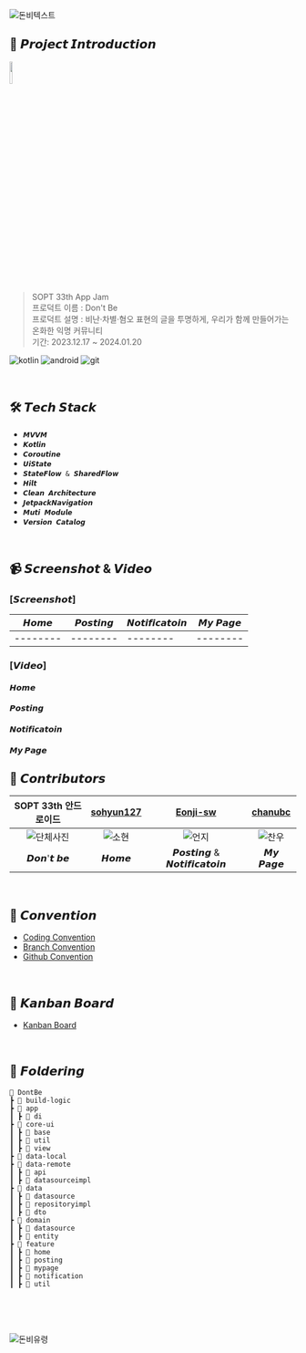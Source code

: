 ![돈비텍스트](https://github.com/Team-Motivoo/Motivoo-Android/assets/106955456/e37cb3f6-06a0-47cd-9df9-3a068be04a3b)

## 📌 𝙋𝙧𝙤𝙟𝙚𝙘𝙩 𝙄𝙣𝙩𝙧𝙤𝙙𝙪𝙘𝙩𝙞𝙤𝙣
<img src="https://github.com/TeamDon-tBe/ANDROID/assets/106955456/47a4305a-8994-46e0-a14f-6ef647a716d4" width =10% ><br>
> SOPT 33th App Jam  
프로덕트 이름 : Don't Be
<br> 프로덕트 설명 : 비난·차별·혐오 표현의 글을 투명하게, 우리가 함께 만들어가는 온화한 익명 커뮤니티
<br> 기간: 2023.12.17 ~ 2024.01.20



![kotlin](https://img.shields.io/badge/Kotlin-0095D5?&style=for-the-badge&logo=kotlin&logoColor=white) ![android](https://img.shields.io/badge/Android-3DDC84?style=for-the-badge&logo=android&logoColor=white) ![git](https://img.shields.io/badge/GitHub-100000?style=for-the-badge&logo=github&logoColor=white)

<br>

## 🛠 𝙏𝙚𝙘𝙝 𝙎𝙩𝙖𝙘𝙠
+ `𝙈𝙑𝙑𝙈`
+ `𝙆𝙤𝙩𝙡𝙞𝙣`
+ `𝘾𝙤𝙧𝙤𝙪𝙩𝙞𝙣𝙚`
+ `𝙐𝙞𝙎𝙩𝙖𝙩𝙚`
+ `𝙎𝙩𝙖𝙩𝙚𝙁𝙡𝙤𝙬 & 𝙎𝙝𝙖𝙧𝙚𝙙𝙁𝙡𝙤𝙬`
+ `𝙃𝙞𝙡𝙩`
+ `𝘾𝙡𝙚𝙖𝙣 𝘼𝙧𝙘𝙝𝙞𝙩𝙚𝙘𝙩𝙪𝙧𝙚`
+ `𝙅𝙚𝙩𝙥𝙖𝙘𝙠𝙉𝙖𝙫𝙞𝙜𝙖𝙩𝙞𝙤𝙣`
+ `𝙈𝙪𝙩𝙞 𝙈𝙤𝙙𝙪𝙡𝙚`
+ `𝙑𝙚𝙧𝙨𝙞𝙤𝙣 𝘾𝙖𝙩𝙖𝙡𝙤𝙜`

<br>

## 📹 𝙎𝙘𝙧𝙚𝙚𝙣𝙨𝙝𝙤𝙩 & 𝙑𝙞𝙙𝙚𝙤

### [𝙎𝙘𝙧𝙚𝙚𝙣𝙨𝙝𝙤𝙩]

| 𝙃𝙤𝙢𝙚 | 𝙋𝙤𝙨𝙩𝙞𝙣𝙜 | 𝙉𝙤𝙩𝙞𝙛𝙞𝙘𝙖𝙩𝙤𝙞𝙣 |  𝙈𝙮 𝙋𝙖𝙜𝙚 |
|--------|--------|--------|--------|
|--------|--------|--------|--------| 

### [𝙑𝙞𝙙𝙚𝙤]
#### 𝙃𝙤𝙢𝙚

#### 𝙋𝙤𝙨𝙩𝙞𝙣𝙜

#### 𝙉𝙤𝙩𝙞𝙛𝙞𝙘𝙖𝙩𝙤𝙞𝙣

#### 𝙈𝙮 𝙋𝙖𝙜𝙚




## 💚 𝘾𝙤𝙣𝙩𝙧𝙞𝙗𝙪𝙩𝙤𝙧𝙨

| SOPT 33th 안드로이드 | [sohyun127](https://github.com/sohyun127)  | [Eonji-sw](https://github.com/Eonji-sw) | [chanubc](https://github.com/chanubc) |
|:------------------------------------:|:------------------------------------:|:-------------------------:|:------------------------------:|
| ![단체사진](https://github.com/TeamDon-tBe/ANDROID/assets/98076050/4ff61b00-cdd0-4cd3-af0f-7a10666a7f51)| ![소현](https://github.com/TeamDon-tBe/ANDROID/assets/98076050/42121327-8aa8-4558-8f68-f628169f287c)| ![언지](https://github.com/TeamDon-tBe/ANDROID/assets/98076050/3ce8813a-7d27-4112-9e84-db787c47d7f9) | ![찬우](https://github.com/TeamDon-tBe/ANDROID/assets/98076050/6f49ac48-41e5-49d8-936f-3d46a0518e41)
| 𝘿𝙤𝙣'𝙩 𝙗𝙚 |     𝙃𝙤𝙢𝙚       |         𝙋𝙤𝙨𝙩𝙞𝙣𝙜 & 𝙉𝙤𝙩𝙞𝙛𝙞𝙘𝙖𝙩𝙤𝙞𝙣       |       𝙈𝙮 𝙋𝙖𝙜𝙚      |

<br>

## 💟 𝘾𝙤𝙣𝙫𝙚𝙣𝙩𝙞𝙤𝙣
+ [Coding Convention](https://joyous-ghost-8c7.notion.site/c6bf463531e54e138c3a60c97f4ba21c?v=a0eccb6fe6e743a1aa7107761540aba5&pvs=4)
+ [Branch Convention](https://joyous-ghost-8c7.notion.site/Branch-Convention-793193a4b8af4d9cadcea2f058604f45?pvs=4)
+ [Github Convention](https://joyous-ghost-8c7.notion.site/Github-Convention-29f2cd6cc90a4eb19f09c730c7268638?pvs=4)


<br>

## 💟 𝙆𝙖𝙣𝙗𝙖𝙣 𝘽𝙤𝙖𝙧𝙙
+ [Kanban Board](https://github.com/orgs/TeamDon-tBe/projects/1)

<br>

## 📁 𝙁𝙤𝙡𝙙𝙚𝙧𝙞𝙣𝙜
```
📂 DontBe
┣ 📂 build-logic
┣ 📂 app
┃ ┣ 📂 di
┣ 📂 core-ui
┃ ┣ 📂 base
┃ ┣ 📂 util
┃ ┣ 📂 view
┣ 📂 data-local
┣ 📂 data-remote
┃ ┣ 📂 api
┃ ┣ 📂 datasourceimpl
┣ 📂 data
┃ ┣ 📂 datasource
┃ ┣ 📂 repositoryimpl
┃ ┣ 📂 dto
┣ 📂 domain
┃ ┣ 📂 datasource
┃ ┣ 📂 entity
┣ 📂 feature
┃ ┣ 📂 home
┃ ┣ 📂 posting
┃ ┣ 📂 mypage
┃ ┣ 📂 notification
┃ ┣ 📂 util
```
<br>
<br>
<br>

![돈비유령](https://github.com/TeamDon-tBe/ANDROID/assets/106955456/2bf203c5-632f-4971-a0bc-e0c691a5b922)
<br>
